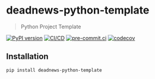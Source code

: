 # deadnews-python-template

> Python Project Template

[![PyPI version](https://img.shields.io/pypi/v/deadnews-python-template)](https://pypi.org/project/deadnews-python-template)
[![CI/CD](https://github.com/DeadNews/deadnews-python-template/actions/workflows/python-app.yml/badge.svg)](https://github.com/DeadNews/deadnews-python-template/actions/workflows/python-app.yml)
[![pre-commit.ci](https://results.pre-commit.ci/badge/github/DeadNews/deadnews-python-template/main.svg)](https://results.pre-commit.ci/latest/github/DeadNews/deadnews-python-template/main)
[![codecov](https://codecov.io/gh/DeadNews/deadnews-python-template/branch/main/graph/badge.svg?token=OCZDZIYPMC)](https://codecov.io/gh/DeadNews/deadnews-python-template)

## Installation

```sh
pip install deadnews-python-template
```